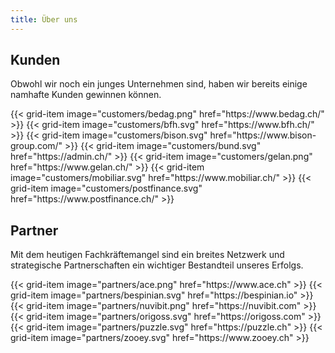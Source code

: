 ```yaml
---
title: Über uns
---
```


## Kunden

Obwohl wir noch ein junges Unternehmen sind, haben wir bereits einige namhafte Kunden gewinnen können.

<div class="row">
  {{< grid-item
      image="customers/bedag.png"
      href="https://www.bedag.ch/" >}}
  {{< grid-item
      image="customers/bfh.svg"
      href="https://www.bfh.ch/" >}}
  {{< grid-item
      image="customers/bison.svg"
      href="https://www.bison-group.com/" >}}
  {{< grid-item
      image="customers/bund.svg"
      href="https://admin.ch/" >}}
  {{< grid-item
      image="customers/gelan.png"
      href="https://www.gelan.ch/" >}}
  {{< grid-item
      image="customers/mobiliar.svg"
      href="https://www.mobiliar.ch/" >}}
  {{< grid-item
      image="customers/postfinance.svg"
      href="https://www.postfinance.ch/" >}}
</div>

## Partner

Mit dem heutigen Fachkräftemangel sind ein breites Netzwerk und strategische Partnerschaften ein wichtiger Bestandteil
unseres Erfolgs.

<div class="row">
  {{< grid-item
      image="partners/ace.png"
      href="https://www.ace.ch" >}}
  {{< grid-item
      image="partners/bespinian.svg"
      href="https://bespinian.io" >}}
  {{< grid-item
      image="partners/nuvibit.png"
      href="https://nuvibit.com" >}}
  {{< grid-item
      image="partners/origoss.svg"
      href="https://origoss.com" >}}
  {{< grid-item
      image="partners/puzzle.svg"
      href="https://puzzle.ch" >}}
  {{< grid-item
      image="partners/zooey.svg"
      href="https://www.zooey.ch" >}}
</div>
